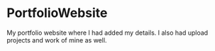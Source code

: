 # PortfolioWebsite
My portfolio website where I had added my details. I also had upload projects and work of mine as well.
